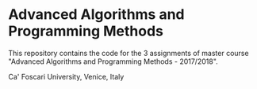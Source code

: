 # Advanced Algorithms and Programming Methods

This repository contains the code for the 3 assignments of master course "Advanced Algorithms and Programming Methods - 2017/2018".

Ca' Foscari University, Venice, Italy
